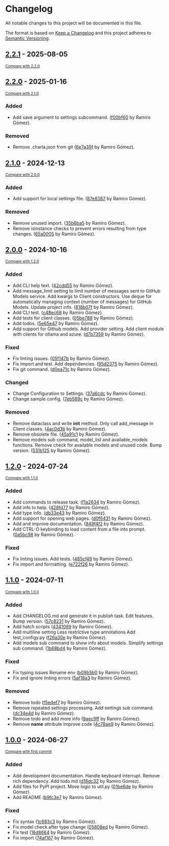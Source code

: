 # Changelog

All notable changes to this project will be documented in this file.

The format is based on [Keep a Changelog](http://keepachangelog.com/en/1.0.0/)
and this project adheres to [Semantic Versioning](http://semver.org/spec/v2.0.0.html).

<!-- insertion marker -->
## [2.2.1](https://github.com/yaph/charla/releases/tag/2.2.1) - 2025-08-05

<small>[Compare with 2.2.0](https://github.com/yaph/charla/compare/2.2.0...2.2.1)</small>

## [2.2.0](https://github.com/yaph/charla/releases/tag/2.2.0) - 2025-01-16

<small>[Compare with 2.1.0](https://github.com/yaph/charla/compare/2.1.0...2.2.0)</small>

### Added

- Add save argument to settings subcommand. ([f00bf60](https://github.com/yaph/charla/commit/f00bf6061791c46ddb34137b6af3bc12777f93ad) by Ramiro Gómez).

### Removed

- Remove .charla.json from git ([6e7a39f](https://github.com/yaph/charla/commit/6e7a39fe4413781f8811224f0798e0a75f3f05ec) by Ramiro Gómez).

## [2.1.0](https://github.com/yaph/charla/releases/tag/2.1.0) - 2024-12-13

<small>[Compare with 2.0.0](https://github.com/yaph/charla/compare/2.0.0...2.1.0)</small>

### Added

- Add support for local settings file. ([87e8387](https://github.com/yaph/charla/commit/87e8387f424e5008575cd8a06a10cdea7fc2b2bf) by Ramiro Gómez).

### Removed

- Remove unused import. ([35b6ba5](https://github.com/yaph/charla/commit/35b6ba506bd5e7ccf6225ccf37e151b49ff9c17c) by Ramiro Gómez).
- Remove isinstance checks to prevent errors resulting from type changes. ([65a0005](https://github.com/yaph/charla/commit/65a0005ffccf2c869e333913b5b451bdb78408d2) by Ramiro Gómez).

## [2.0.0](https://github.com/yaph/charla/releases/tag/2.0.0) - 2024-10-16

<small>[Compare with 1.2.0](https://github.com/yaph/charla/compare/1.2.0...2.0.0)</small>

### Added

- Add CLI help text. ([42cdd55](https://github.com/yaph/charla/commit/42cdd55d395a1cd67c0b8d4786222a59fb2b89b9) by Ramiro Gómez).
- Add message_limit setting to limit number of messages sent to GitHub Models service. Add kwargs to Client constructors. Use deque for automatically managing context (number of messages) for GitHub Models. Update project info. ([818b07f](https://github.com/yaph/charla/commit/818b07f80aa070f296fd20b96b3443543e0af815) by Ramiro Gómez).
- Add CLI test. ([c48ec68](https://github.com/yaph/charla/commit/c48ec686c53b57e77c5b49b9a01c9308ed1dd3e1) by Ramiro Gómez).
- Add tests for client classes. ([05be788](https://github.com/yaph/charla/commit/05be788ef644e94ed2fabf7b9ad4b840f16b42e7) by Ramiro Gómez).
- Add todos. ([5e65e47](https://github.com/yaph/charla/commit/5e65e4799325d00a13e2c0edd48f0f6d1d77fce4) by Ramiro Gómez).
- Add support for Github models. Add provider setting. Add client module with clients for ollama and azure. ([d7b7359](https://github.com/yaph/charla/commit/d7b73593f584aefe299df5f91cc7c05a84193cd7) by Ramiro Gómez).

### Fixed

- Fix linting issues. ([05f147b](https://github.com/yaph/charla/commit/05f147b826f846f2a8fe5890a42b3589a72b3082) by Ramiro Gómez).
- Fix import and test. Add dependencies. ([95d2375](https://github.com/yaph/charla/commit/95d2375ea54b42f234b697df5d361b3fc1d1bcae) by Ramiro Gómez).
- Fix git command. ([d0ea71c](https://github.com/yaph/charla/commit/d0ea71c580d87d6314b2beccbc77f6c1ec2face5) by Ramiro Gómez).

### Changed

- Change Configuration to Settings. ([37a6cdc](https://github.com/yaph/charla/commit/37a6cdc7c59669418a248d3842447ff864787cd0) by Ramiro Gómez).
- Change sample config. ([7eb589c](https://github.com/yaph/charla/commit/7eb589c5698223d0bb98d07a780f1688039ca315) by Ramiro Gómez).

### Removed

- Remove dataclass and write __init__ method. Only call add_message in Client classes. ([4ac0d3b](https://github.com/yaph/charla/commit/4ac0d3bd95817887cf8df611e209721fc202e147) by Ramiro Gómez).
- Remove obsolete file. ([45a91c1](https://github.com/yaph/charla/commit/45a91c1d40c05a1a4d6151dfd0161d107d25f6f1) by Ramiro Gómez).
- Remove models sub command, model_list and available_models functions. Remove check for available models and unused code. Bump version. ([531b125](https://github.com/yaph/charla/commit/531b1258b074b86d3cf72855410ad9101b36adf4) by Ramiro Gómez).

## [1.2.0](https://github.com/yaph/charla/releases/tag/1.2.0) - 2024-07-24

<small>[Compare with 1.1.0](https://github.com/yaph/charla/compare/1.1.0...1.2.0)</small>

### Added

- Add commands to release task. ([f1a2634](https://github.com/yaph/charla/commit/f1a2634d14aa2d879adfb5f3988c6a0a600cce15) by Ramiro Gómez).
- Add info to help. ([428fd77](https://github.com/yaph/charla/commit/428fd7791b77f96c8863931582952157bc411e82) by Ramiro Gómez).
- Add type info. ([db33e43](https://github.com/yaph/charla/commit/db33e43bed2ede04f43379abe69cdbb34bc92c8a) by Ramiro Gómez).
- Add support for opening web pages. ([d0f6431](https://github.com/yaph/charla/commit/d0f6431631bcdccc7c5f2d177af7f763bbb1aa2a) by Ramiro Gómez).
- Add and improve documentation. ([849f4f2](https://github.com/yaph/charla/commit/849f4f2f0e8a08ad5aa4ec75f60ede100b7f2185) by Ramiro Gómez).
- Add CTRL-O keybinding to load content from a file into prompt. ([0a5bc98](https://github.com/yaph/charla/commit/0a5bc9819ce462991fd40621757187e57c076d87) by Ramiro Gómez).

### Fixed

- Fix linting issues. Add tests. ([485cf49](https://github.com/yaph/charla/commit/485cf497d0451520cf16b2799d8225637d94a24a) by Ramiro Gómez).
- Fix import and formatting. ([e722f26](https://github.com/yaph/charla/commit/e722f2694864ebab31984dc8868504ee8d5c4e60) by Ramiro Gómez).

## [1.1.0](https://github.com/yaph/charla/releases/tag/1.1.0) - 2024-07-11

<small>[Compare with 1.0.0](https://github.com/yaph/charla/compare/1.0.0...1.1.0)</small>

### Added

- Add CHANGELOG.md and generate it in publish task. Edit features. Bump version. ([57c8231](https://github.com/yaph/charla/commit/57c8231888f5a0747a05050c1dc8cbd7acda9626) by Ramiro Gómez).
- Add hatch scripts ([4341099](https://github.com/yaph/charla/commit/4341099c1c7f63ca53e322250c515b63e8c104c0) by Ramiro Gómez).
- Add multiline setting Less restrictive type annotations Add test_configy.py ([f26a30e](https://github.com/yaph/charla/commit/f26a30e46214a1a81ec0e1319333d747cba4e903) by Ramiro Gómez).
- Add models sub command to show info about models. Simplify settings sub command. ([1b68bd4](https://github.com/yaph/charla/commit/1b68bd46ec711d4531b9de7e7b8bac22f2d19baa) by Ramiro Gómez).

### Fixed

- Fix typing issues Rename env ([b09b5b0](https://github.com/yaph/charla/commit/b09b5b0df5aff716af8c9b4cc3340671db468d16) by Ramiro Gómez).
- Fix and ignore linting errors ([5af18a3](https://github.com/yaph/charla/commit/5af18a34462b6ddc868fa55dcb4f2c9dc6411801) by Ramiro Gómez).

### Removed

- Remove todo ([f5edef7](https://github.com/yaph/charla/commit/f5edef75b6499ac4a7232885c6f979a735f50e48) by Ramiro Gómez).
- Remove repeated settings processing. Add settings sub command. ([dc34e4d](https://github.com/yaph/charla/commit/dc34e4d2f3718c0f63b3f3a6cfeb03eeccd64ae3) by Ramiro Gómez).
- Remove todo and add more info ([9aec9ff](https://github.com/yaph/charla/commit/9aec9fff0595af7e84afa41304b689caf19fbae3) by Ramiro Gómez).
- Remove __name__ attribute Improve code ([4c78ae9](https://github.com/yaph/charla/commit/4c78ae93e11b7c715acc649b7a31c064e5fc0295) by Ramiro Gómez).

## [1.0.0](https://github.com/yaph/charla/releases/tag/1.0.0) - 2024-06-27

<small>[Compare with first commit](https://github.com/yaph/charla/compare/b7f1493840aab4b017d49cb55749fe4b50156275...1.0.0)</small>

### Added

- Add development documentation. Handle keyboard interrupt. Remove rich dependency. Add todo.md ([d18dc32](https://github.com/yaph/charla/commit/d18dc32c8392795073a7122a71e7b35cf0c1d225) by Ramiro Gómez).
- Add files for PyPI project. Move logic to util.py ([01be6de](https://github.com/yaph/charla/commit/01be6de6d2c52c6cc0946eefea8b22fb7ba2387f) by Ramiro Gómez).
- Add README ([b9fc3e7](https://github.com/yaph/charla/commit/b9fc3e70cbf5f80d1056b73f4186c27663a0c0bd) by Ramiro Gómez).

### Fixed

- Fix syntax ([1c683c3](https://github.com/yaph/charla/commit/1c683c3b6ba66f6707e2d24b53e42d1219cf6223) by Ramiro Gómez).
- Fix model check after type change ([05808ed](https://github.com/yaph/charla/commit/05808ed893711dc8353324aaaa70fb1bbf676c5e) by Ramiro Gómez).
- Fix test ([16d8664](https://github.com/yaph/charla/commit/16d8664682a055c4ed86ee3c3a0357728b189937) by Ramiro Gómez).
- Fix import ([74af167](https://github.com/yaph/charla/commit/74af167b51787ae2f1591629ec7007ad2489172e) by Ramiro Gómez).

